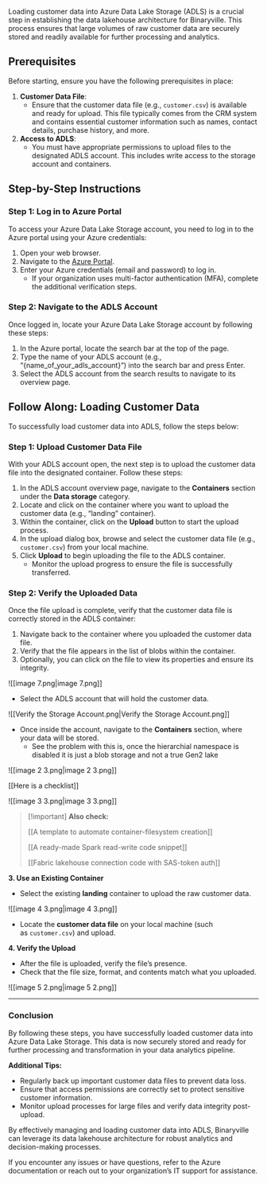 Loading customer data into Azure Data Lake Storage (ADLS) is a crucial step in establishing the data lakehouse architecture for Binaryville. This process ensures that large volumes of raw customer data are securely stored and readily available for further processing and analytics.

## Prerequisites

Before starting, ensure you have the following prerequisites in place:

1. **Customer Data File**:
    - Ensure that the customer data file (e.g., `customer.csv`) is available and ready for upload. This file typically comes from the CRM system and contains essential customer information such as names, contact details, purchase history, and more.
2. **Access to ADLS**:
    - You must have appropriate permissions to upload files to the designated ADLS account. This includes write access to the storage account and containers.

## Step-by-Step Instructions

### Step 1: Log in to Azure Portal

To access your Azure Data Lake Storage account, you need to log in to the Azure portal using your Azure credentials:

1. Open your web browser.
2. Navigate to the [Azure Portal](https://portal.azure.com/).
3. Enter your Azure credentials (email and password) to log in.
    - If your organization uses multi-factor authentication (MFA), complete the additional verification steps.

### Step 2: Navigate to the ADLS Account

Once logged in, locate your Azure Data Lake Storage account by following these steps:

1. In the Azure portal, locate the search bar at the top of the page.
2. Type the name of your ADLS account (e.g., “{name_of_your_adls_account}”) into the search bar and press Enter.
3. Select the ADLS account from the search results to navigate to its overview page.

## Follow Along: Loading Customer Data

To successfully load customer data into ADLS, follow the steps below:

### Step 1: Upload Customer Data File

With your ADLS account open, the next step is to upload the customer data file into the designated container. Follow these steps:

1. In the ADLS account overview page, navigate to the **Containers** section under the **Data storage** category.
2. Locate and click on the container where you want to upload the customer data (e.g., “landing” container).
3. Within the container, click on the **Upload** button to start the upload process.
4. In the upload dialog box, browse and select the customer data file (e.g., `customer.csv`) from your local machine.
5. Click **Upload** to begin uploading the file to the ADLS container.
    - Monitor the upload progress to ensure the file is successfully transferred.

### Step 2: Verify the Uploaded Data

Once the file upload is complete, verify that the customer data file is correctly stored in the ADLS container:

1. Navigate back to the container where you uploaded the customer data file.
2. Verify that the file appears in the list of blobs within the container.
3. Optionally, you can click on the file to view its properties and ensure its integrity.

![[image 7.png|image 7.png]]

- Select the ADLS account that will hold the customer data.

![[Verify the Storage Account.png|Verify the Storage Account.png]]

- Once inside the account, navigate to the **Containers** section, where your data will be stored.
    - See the problem with this is, once the hierarchial namespace is disabled it is just a blob storage and not a true Gen2 lake

![[image 2 3.png|image 2 3.png]]

[[Here is a checklist]]

![[image 3 3.png|image 3 3.png]]

> [!important] **Also check:**
> 
> [[A template to automate container-filesystem creation]]
> 
> [[A ready-made Spark read-write code snippet]]
> 
> [[Fabric lakehouse connection code with SAS-token auth]]

**3. Use an Existing Container**

- Select the existing **landing** container to upload the raw customer data.

![[image 4 3.png|image 4 3.png]]

- Locate the **customer data file** on your local machine (such as `customer.csv`) and upload.

**4. Verify the Upload**

- After the file is uploaded, verify the file’s presence.
- Check that the file size, format, and contents match what you uploaded.

![[image 5 2.png|image 5 2.png]]

---

### Conclusion

By following these steps, you have successfully loaded customer data into Azure Data Lake Storage. This data is now securely stored and ready for further processing and transformation in your data analytics pipeline.

**Additional Tips:**

- Regularly back up important customer data files to prevent data loss.
- Ensure that access permissions are correctly set to protect sensitive customer information.
- Monitor upload processes for large files and verify data integrity post-upload.

By effectively managing and loading customer data into ADLS, Binaryville can leverage its data lakehouse architecture for robust analytics and decision-making processes.

If you encounter any issues or have questions, refer to the Azure documentation or reach out to your organization’s IT support for assistance.